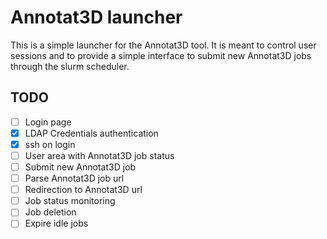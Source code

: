 # Annotat3D launcher

This is a simple launcher for the Annotat3D tool. It is meant to control user sessions
and to provide a simple interface to submit new Annotat3D jobs through the slurm scheduler.

## TODO

- [ ] Login page
- [x] LDAP Credentials authentication
- [x] ssh on login
- [ ] User area with Annotat3D job status
- [ ] Submit new Annotat3D job
- [ ] Parse Annotat3D job url
- [ ] Redirection to Annotat3D url
- [ ] Job status monitoring
- [ ] Job deletion
- [ ] Expire idle jobs
